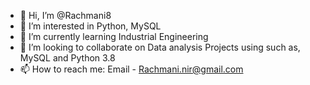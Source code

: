 - 👋 Hi, I’m @Rachmani8
- 👀 I’m interested in Python, MySQL
- 🌱 I’m currently learning Industrial Engineering 
- 💞️ I’m looking to collaborate on Data analysis Projects using such as, MySQL and Python 3.8
- 📫 How to reach me: Email - Rachmani.nir@gmail.com

<!---
Rachmani8/Rachmani8 is a ✨ special ✨ repository because its `README.md` (this file) appears on your GitHub profile.
You can click the Preview link to take a look at your changes.
--->
